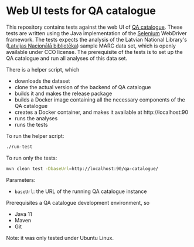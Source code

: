 # Web UI tests for QA catalogue

This repository contains tests against the web UI of [QA catalogue](https://github.com/pkiraly/qa-catalogue). These tests are written using the Java implementation of the [Selenium](https://www.selenium.dev/) WebDriver framework. The tests expects the analysis of the Latvian National Library's ([Latvijas Nacionālā bibliotēka](https://lnb.lv/)) sample MARC data set, which is openly available under CCO license. The prerequisite of the tests is to set up the QA catalogue and run all analyses of this data set.

There is a helper script, which 
* downloads the dataset
* clone the actual version of the backend of QA catalogue
* builds it and makes the release package
* builds a Docker image containing all the necessary components of the QA catalogue
* creates a Docker container, and makes it available at http://localhost:90 
* runs the analyses
* runs the tests

To run the helper script:
```bash
./run-test
```

To run only the tests:
```bash
mvn clean test -DbaseUrl=http://localhost:90/qa-catalogue/
```

Parameters:
* `baseUrl`: the URL of the running QA catalogue instance

Prerequisites a QA catalogue development environment, so
* Java 11
* Maven
* Git

Note: it was only tested under Ubuntu Linux.
